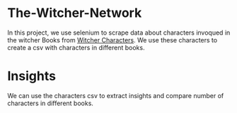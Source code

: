 # The-Witcher-Network
In this project, we use selenium to scrape data about characters invoqued in the witcher Books from [Witcher Characters](https://witcher.fandom.com/wiki/Category:Characters_in_the_stories). We use these characters to create a csv with characters in different books.

# Insights
We can use the characters csv to extract insights and compare number of characters in different books.
